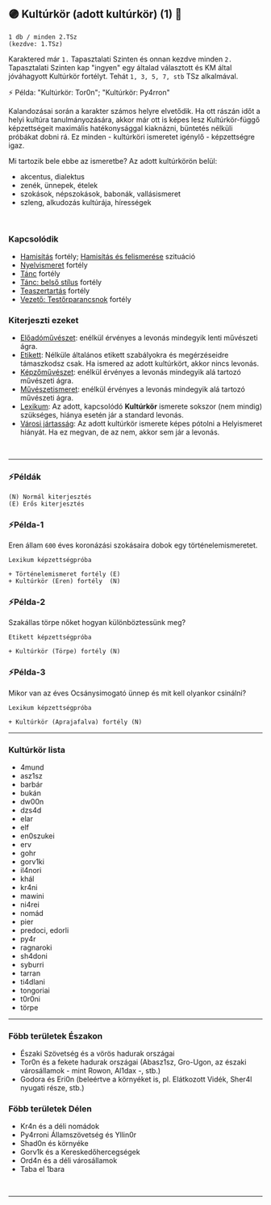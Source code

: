 ## 🟣 Kultúrkör (adott kultúrkör) (1) 🔁

<!-- tag: md_fortely_multiple_kulturkor -->

```
1 db / minden 2.TSz
(kezdve: 1.TSz)
```

Karaktered már `1.` Tapasztalati Szinten és onnan kezdve minden `2.` Tapasztalati Szinten kap "ingyen" egy általad választott és KM által jóváhagyott Kultúrkör fortélyt. Tehát `1, 3, 5, 7, stb` TSz alkalmával.

⚡ Példa: "Kultúrkör: Tor0n"; "Kultúrkör: Py4rron"

Kalandozásai során a karakter számos helyre elvetődik. Ha ott rászán időt a helyi kultúra tanulmányozására, akkor már ott is képes lesz Kultúrkör-függő képzettségeit maximális hatékonysággal kiaknázni, büntetés nélküli próbákat dobni rá. Ez minden - kultúrköri ismeretet igénylő - képzettségre igaz.

Mi tartozik bele ebbe az ismeretbe? Az adott kultúrkörön belül:
- akcentus, dialektus
- zenék, ünnepek, ételek
- szokások, népszokások, babonák, vallásismeret
- szleng, alkudozás kultúrája, hírességek

<br />

### Kapcsolódik

- [Hamisítás](../fortelyok.altalanos/hamisitas.md) fortély; [Hamisítás és felismerése](../szituaciok/hamisitas_es_felismerese.md) szituáció
- [Nyelvismeret](nyelvismeret.md) fortély
- [Tánc](../fortelyok.szabad/tanc.md) fortély
- [Tánc: belső stílus](../fortelyok.szabad/tanc_belso_stilus.md) fortély
- [Teaszertartás](../fortelyok.szabad/teaszertartas.md) fortély
- [Vezető: Testőrparancsnok](../fortelyok.harci/vezeto_testorparancsnok.md) fortély

### Kiterjeszti ezeket

- [Előadóművészet](../kepzettsegek.szekunder/eloadomuveszet.md): enélkül érvényes a levonás mindegyik lenti művészeti ágra.
- [Etikett](../kepzettsegek.szekunder/etikett.md): Nélküle általános etikett szabályokra és megérzéseidre támaszkodsz csak. Ha ismered az adott kultúrkört, akkor nincs levonás.
- [Képzőművészet](../kepzettsegek.szekunder/kepzomuveszet.md): enélkül érvényes a levonás mindegyik alá tartozó művészeti ágra.
- [Művészetismeret](../kepzettsegek.szekunder/muveszetismeret.md): enélkül érvényes a levonás mindegyik alá tartozó művészeti ágra.
- [Lexikum](../kepzettsegek.szekunder/lexikum.md): Az adott, kapcsolódó **Kultúrkör** ismerete sokszor (nem mindig) szükséges, hiánya esetén jár a standard levonás.
- [Városi jártasság](../kepzettsegek.szekunder/varosi_jartassag.md): Az adott kultúrkör ismerete képes pótolni a Helyismeret hiányát. Ha ez megvan, de az nem, akkor sem jár a levonás.

<br />

---
### ⚡Példák

```
(N) Normál kiterjesztés
(E) Erős kiterjesztés
```

### ⚡Példa-1

Eren állam `600` éves koronázási szokásaira dobok egy történelemismeretet.

```
Lexikum képzettségpróba

+ Történelemismeret fortély (E)
+ Kultúrkör (Eren) fortély  (N)
```

### ⚡Példa-2

Szakállas törpe nőket hogyan különböztessünk meg?

```
Etikett képzettségpróba

+ Kultúrkör (Törpe) fortély (N)
```

### ⚡Példa-3

Mikor van az éves Ocsánysimogató ünnep és mit kell olyankor csinálni?


```
Lexikum képzettségpróba

+ Kultúrkör (Aprajafalva) fortély (N)
```

---
### Kultúrkör lista

- 4mund
- asz1sz
- barbár
- bukán
- dw00n
- dzs4d
- elar
- elf
- en0szukei
- erv
- gohr
- gorv1ki
- il4nori
- khál
- kr4ni
- mawini
- ni4rei
- nomád
- pier
- predoci, edorli
- py4r
- ragnaroki
- sh4doni
- syburri
- tarran
- ti4dlani
- tongoriai
- t0r0ni
- törpe


---
### Föbb területek Északon

- Északi Szövetség és a vörös hadurak országai
- Tor0n és a fekete hadurak országai (Abasz1sz, Gro-Ugon, az északi városállamok - mint Rowon, Al1dax -, stb.)
- Godora és Eri0n (beleértve a környéket is, pl. Elátkozott Vidék, Sher4l nyugati része, stb.)

### Föbb területek Délen

- Kr4n és a déli nomádok
- Py4rroni Államszövetség és Yllin0r
- Shad0n és környéke
- Gorv1k és a Kereskedőhercegségek
- Ord4n és a déli városállamok
- Taba el 1bara

<br />

---
